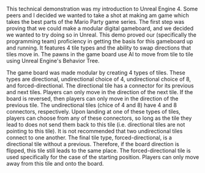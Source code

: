 This technical demonstration was my introduction to Unreal Engine 4. Some peers and I decided we wanted to take a shot at making am game which takes the best parts of the Mario Party game series. The first step was proving that we could make a modular digital gameboard, and we decided we wanted to try doing so in Unreal. This demo proved our (specifically the programming team) proficiency in getting the basis for this gameboard up and running. It features 4 tile types and the ability to swap directions that tiles move in. The pawns in the game board use AI to move from tile to tile using Unreal Engine's Behavior Tree.

The game board was made modular by creating 4 types of tiles. These types are directional, undirectional choice of 4, undirectional choice of 8, and forced-directional. The directional tile has a connector for its previous and next tiles. Players can only move in the direction of the next tile. If the board is reversed, then players can only move in the direction of the previous tile. The undirectional tiles (chice of 4 and 8) have 4 and 8 connectors, respectively. Upon landing at one of these types of tiles, players can choose from any of these connectors, so long as the tile they lead to does not send them back to this tile (i.e. directional tiles are not pointing to this tile). It is not recommended that two undirectional tiles connect to one another. The final tile type, forced-directional, is a directional tile without a previous. Therefore, if the board direction is flipped, this tile still leads to the same place. The forced-directional tile is used specifically for the case of the starting position. Players can only move away from this tile and onto the board.

